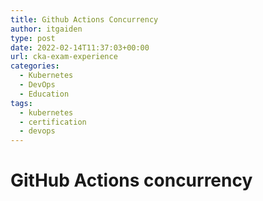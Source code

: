 ```yaml
---
title: Github Actions Concurrency
author: itgaiden
type: post
date: 2022-02-14T11:37:03+00:00
url: cka-exam-experience
categories:
  - Kubernetes
  - DevOps
  - Education
tags:
  - kubernetes
  - certification
  - devops
---
```


# GitHub Actions concurrency
